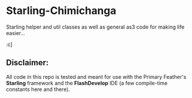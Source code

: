 Starling-Chimichanga
====================

Starling helper and util classes as well as general as3 code for making life easier...

:c]

Disclaimer:
-----------

All code in this repo is tested and meant for use with the Primary Feather's **Starling** framework and the **FlashDevelop** IDE (a few compile-time constants here and there).

